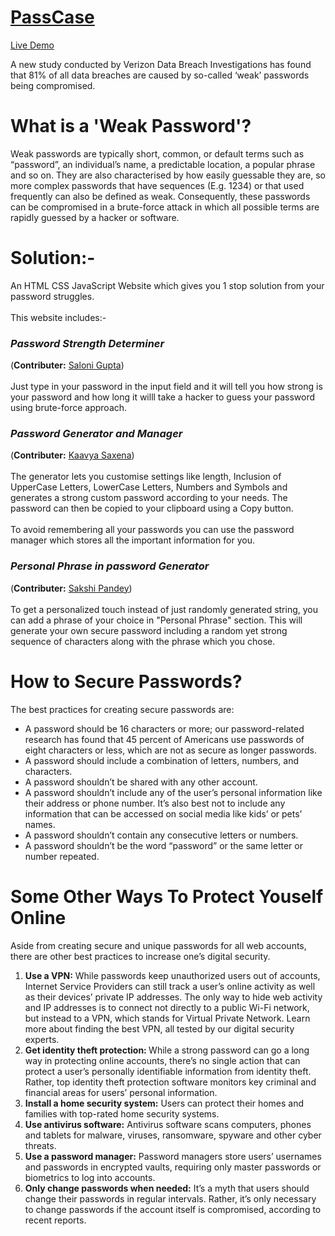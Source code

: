 # <a href="https://kaavya-saxena.github.io/PassCase/"> PassCase </a>

<a href="https://kaavya-saxena.github.io/PassCase/"> Live Demo </a>

A new study conducted by Verizon Data Breach Investigations has found that 81% of all data breaches are caused by so-called ‘weak’ passwords being compromised.

# What is a 'Weak Password'?
Weak passwords are typically short, common, or default terms such as “password”, an individual’s name, a predictable location, a popular phrase and so on. They are also characterised by how easily guessable they are, so more complex passwords that have sequences (E.g. 1234) or that used frequently can also be defined as weak. Consequently, these passwords can be compromised in a brute-force attack in which all possible terms are rapidly guessed by a hacker or software.

# Solution:-
An HTML CSS JavaScript Website which gives you 1 stop solution from your password struggles.
<br><br>
This website includes:-
<h3><em>Password Strength Determiner</em></h3>(<strong>Contributer:</strong> <a href="https://github.com/SaloniGupta1100" target="_blank" rel="noopener noreferrer"> Saloni Gupta</a>)<br><br>
Just type in your password in the input field and it will tell you how strong is your password and how long it willl take a hacker to guess your password using brute-force approach.
<br>
<h3><em>Password Generator and Manager</em></h3>(<strong>Contributer:</strong> <a href="https://github.com/Kaavya-Saxena" target="_blank" rel="noopener noreferrer"> Kaavya Saxena</a>)<br><br>
The generator lets you customise settings like length, Inclusion of UpperCase Letters, LowerCase Letters, Numbers and Symbols and generates a strong custom password according to your needs. The password can then be copied to your clipboard using a Copy button.
<br><br> To avoid remembering all your passwords you can use the password manager which stores all the important information for you. 
<br> 
<h3><em>Personal Phrase in password Generator</em></h3>(<strong>Contributer:</strong> <a href="https://github.com/sakshi-e-glitch" target="_blank" rel="noopener noreferrer"> Sakshi Pandey</a>)<br><br>
To get a personalized touch instead of just randomly generated string, you can add a phrase of your choice in "Personal Phrase" section. This will generate your own secure password including a random yet strong sequence of characters along with the phrase which you chose. 
<br> 

# How to Secure Passwords?
The best practices for creating secure passwords are:
<ul>
<li>A password should be 16 characters or more; our password-related research has found that 45 percent of Americans use passwords of eight characters or less, which are not as secure as longer passwords.
</li>
<li>A password should include a combination of letters, numbers, and characters.
 </li>
<li>A password shouldn’t be shared with any other account.
 </li>
<li>A password shouldn’t include any of the user’s personal information like their address or phone number. It’s also best not to include any information that can be accessed on social media like kids’ or pets’ names.
 </li>
<li>A password shouldn’t contain any consecutive letters or numbers.
 </li>
<li>A password shouldn’t be the word “password” or the same letter or number repeated.
 </li>
</ul>

# Some Other Ways To Protect Youself Online
Aside from creating secure and unique passwords for all web accounts, there are other best practices to increase one’s digital security.
  <ol>
<li><strong>Use a VPN:</strong> While passwords keep unauthorized users out of accounts, Internet Service Providers can still track a user’s online activity as well as their devices’ private IP addresses. The only way to hide web activity and IP addresses is to connect not directly to a public Wi-Fi network, but instead to a VPN, which stands for Virtual Private Network. Learn more about finding the best VPN, all tested by our digital security experts.
  </li>
<li><strong>Get identity theft protection: </strong>While a strong password can go a long way in protecting online accounts, there’s no single action that can protect a user’s personally identifiable information from identity theft. Rather, top identity theft protection software monitors key criminal and financial areas for users’ personal information.
  </li>
  <li><strong>Install a home security system:</strong> Users can protect their homes and families with top-rated home security systems.
  </li>
<li><strong>Use antivirus software:</strong> Antivirus software scans computers, phones and tablets for malware, viruses, ransomware, spyware and other cyber threats.
  </li>
  <li><strong>Use a password manager:</strong> Password managers store users’ usernames and passwords in encrypted vaults, requiring only master passwords or biometrics to log into accounts.
  </li>
  <li><strong>Only change passwords when needed:</strong> It’s a myth that users should change their passwords in regular intervals. Rather, it’s only necessary to change passwords if the account itself is compromised, according to recent reports.
  </li>
  </ol>

